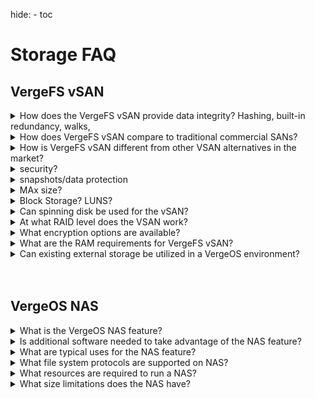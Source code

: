 hide: - toc

# Storage FAQ


## VergeFS vSAN


<details>
<summary>How does the VergeFS vSAN provide data integrity?
Hashing, built-in redundancy, walks, </summary>

</details>


<details>
<summary>How does VergeFS vSAN compare to traditional commercial SANs?</summary>
reduced complexity, reduced cost
</details>

<details>
<summary>How is VergeFS vSAN different from other VSAN alternatives in the market?</summary>
core component, integrated part of the Cloud operating system - there is no need for a special virtual appliance to run , no extra software to install or maintain, no extra licensing, can start with 2 hosts  no extra cluster needed, reduced complexity, reduced cost
</details>

<details>
<summary>security?</summary>
</details>

<details>
<summary>snapshots/data protection</summary>
</details>

<details>
<summary>MAx size?</summary>

</details>

<details>
<summary>Block Storage?  LUNS?</summary>
</details>

<details>
<summary>Can spinning disk be used for the vSAN?</summary>
Spinning disks are typically used for archive/backup environments or cold data.  They are not recommended for production/hot data.  
Spinning disks larger than 8TB in size are not recommended as the rebuild time in larger spinning drives can take an extended period of time leaving a single point of failure.
</details>

<details>
<summary>At what RAID level does the VSAN work?</summary>

</details>

<details>
<summary>What encryption options are available?</summary>
- AE6256 encryption is used for in-flight data (e.g. syncs, API requests). 
- (optional) storage (at rest) encryption is available utilizing AES256 encryption. 

</details>
  

<details>
<summary>What are the RAM requirements for VergeFS vSAN?</summary>
1G per TB storage, when more?  less for archive storage?
</details>


<details>
<summary>Can existing external storage be utilized in a VergeOS environment?</summary>
While local node storage is preferred, however, existing fiber-channel-attached storage can be integrated as virtual drives. 
</details>

<br>
<br>



## VergeOS NAS


<details>
<summary>What is the VergeOS NAS feature?</summary>
The NAS feature provides file-level storage/access within a VergeOS system. 
</details>


<details>
<summary>Is additional software needed to take advantage of the NAS feature?</summary>
The NAS feature is included and can be installed by simply implementing an instance of the built-in NAS VM Recipe. 
NAS services can be implemented within tenant systems as well as within a host system. 
</details>


<details>
<summary>What are typical uses for the NAS feature?</summary>
Customers use the NAS to provide users file-based interaction with VergeOS, file-based export/import/backup of VMS, and backup of external file systems.
</details>


<details>
<summary>What file system protocols are supported on NAS?</summary>
VergeOS NAS supports NFS and SMB/CIFS for file sharing. 
</details>
 

<details>
<summary>What resources are required to run a NAS?</summary>
The default NAS Service defaults to 4 cores and 8GB RAM, which is sufficient for a typical NAS deployment.  Additional RAM may improve performance in NAS deployments that have a very high number of volumes or those that involve many or frequent synch operations.  
</details>


<details>
<summary>What size limitations does the NAS have?</summary>
An individual NAS service is limited to roughly 1000 volumes.  Multiple NAS services can be run within the same system.
</details>









